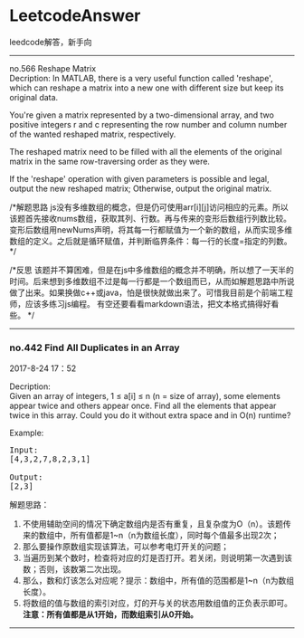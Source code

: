 # LeetcodeAnswer
leedcode解答，新手向
***
no.566 Reshape Matrix<br/>
Decription:
In MATLAB, there is a very useful function called 'reshape', which can reshape a matrix into a new one with different size but keep its original data.

You're given a matrix represented by a two-dimensional array, and two positive integers r and c representing the row number and column number of the wanted reshaped matrix, respectively.

The reshaped matrix need to be filled with all the elements of the original matrix in the same row-traversing order as they were.

If the 'reshape' operation with given parameters is possible and legal, output the new reshaped matrix; Otherwise, output the original matrix. 

/*解题思路
js没有多维数组的概念，但是仍可使用arr[i][j]访问相应的元素。所以该题首先接收nums数组，获取其列、行数。再与传来的变形后数组行列数比较。变形后数组用newNums声明，将其每一行都赋值为一个新的数组，从而实现多维数组的定义。之后就是循环赋值，并判断临界条件：每一行的长度=指定的列数。
*/

/*反思
该题并不算困难，但是在js中多维数组的概念并不明确，所以想了一天半的时间。后来想到多维数组不过是每一行都是一个数组而已，从而如解题思路中所说做了出来。如果换做c++或java，怕是很快就做出来了。可惜我目前是个前端工程师，应该多练习js编程。
有空还要看看markdown语法，把文本格式搞得好看些。
*/
***
<h3>no.442 Find All Duplicates in an Array </h3>
<p>2017-8-24 17：52</p>

Decription:<br/>
Given an array of integers, 1 ≤ a[i] ≤ n (n = size of array), some elements appear twice and others appear once.
Find all the elements that appear twice in this array.
Could you do it without extra space and in O(n) runtime?

Example:
<pre>
Input:
[4,3,2,7,8,2,3,1]

Output:
[2,3]
</pre>

解题思路：
1. 不使用辅助空间的情况下确定数组内是否有重复，且复杂度为O（n）。该题传来的数组中，所有值都是1~n（n为数组长度），同时每个值最多出现2次；
2. 那么要操作原数组实现该算法，可以参考电灯开关的问题；
3. 当遍历到某个数时，检查将对应的灯是否打开。若关闭，则说明第一次遇到该数；否则，该数第二次出现。
4. 那么，数和灯该怎么对应呢？提示：数组中，所有值的范围都是1~n（n为数组长度）。<br/>
5. 将数组的值与数组的索引对应，灯的开与关的状态用数组值的正负表示即可。<br/>
**注意：所有值都是从1开始，而数组索引从0开始。**
***
